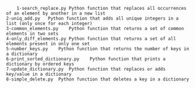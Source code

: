         1-search_replace.py	Python function that replaces all occurrences of an element by another in a new list
	2-uniq_add.py	Python function that adds all unique integers in a list (only once for each integer)
	3-common_elements.py	Python function that returns a set of common elements in two sets
	4-only_diff_elements.py	Python function that returns a set of all elements present in only one set
	5-number_keys.py	Python function that returns the number of keys in a dictionary
	6-print_sorted_dictionary.py	Python function that prints a dictionary by ordered keys
	7-update_dictionary.py	Python function that replaces or adds key/value in a dictionary
	8-simple_delete.py	Python function that deletes a key in a dictionary
	
